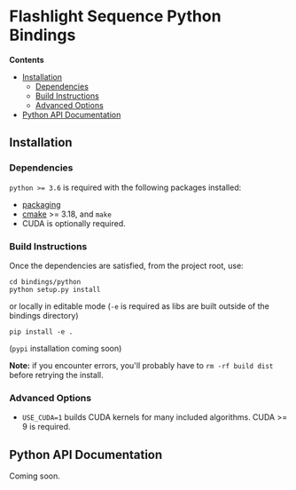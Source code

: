# Flashlight Sequence Python Bindings
**Contents**
- [Installation](#installation)
  * [Dependencies](#dependencies)
  * [Build Instructions](#build-instructions)
  * [Advanced Options](#advanced-options)
- [Python API Documentation](#python-api-documentation)

## Installation
### Dependencies
`python >= 3.6` is required with the following packages installed:
- [packaging](https://pypi.org/project/packaging/)
- [cmake](https://cmake.org/) >= 3.18, and `make`
- CUDA is optionally required.

### Build Instructions

Once the dependencies are satisfied, from the project root, use:
```
cd bindings/python
python setup.py install
```

or locally in editable mode (`-e` is required as libs are built outside of the bindings directory)
```
pip install -e .
```

(`pypi` installation coming soon)

**Note:** if you encounter errors, you'll probably have to `rm -rf build dist` before retrying the install.

### Advanced Options
- `USE_CUDA=1` builds CUDA kernels for many included algorithms. CUDA >= 9 is required.

## Python API Documentation

Coming soon.
